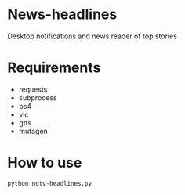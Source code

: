 # News-headlines
Desktop notifications and news reader of top stories 

# Requirements 
* requests
* subprocess
* bs4
* vlc 
* gtts
* mutagen

# How to use
`python ndtv-headlines.py`
